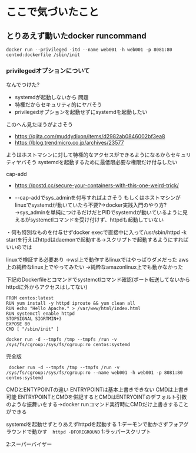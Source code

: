 # ここで気づいたこと

## とりあえず動いたdocker runcommand

```
docker run --privileged -itd --name web001 -h web001 -p 8081:80 centod:dockerfile /sbin/init
```

### privilegedオプションについて

なんでつけた?
 - systemdが起動しないから
問題
 - 特権だからセキュリティ的にヤバそう
 - privilegedオプションを起動せずにsystemdを起動したい

このへん見たほうがよさそう

- https://qiita.com/muddydixon/items/d2982ab0846002bf3ea8
- https://blog.trendmicro.co.jp/archives/23577

ようはホストマシンに対して特権的なアクセスができるようになるからセキュリティヤバそう
systemdを起動するために最低限必要な権限だけ付与したい

cap-add
- https://postd.cc/secure-your-containers-with-this-one-weird-trick/

- --cap-addでsys_adminを付与すればよさそう
もしくはホストマシンがlinuxでsystemdが動いていたら不要?→docker実践入門のやり方?
→sys_adminを単純につけるだけだとPIDでsystemdが動いているように見えるがsystemctlコマンドを受け付けず、httpdも起動していない

・何も特別なものを付与せずdocker execで直接中に入って/usr/sbin/httpd -k startを行えばhttpdはdaemonで起動する→スクリプトで起動するようにすればいいのでは

linuxで検証する必要あり
→wsl上で動作するlinuxではやっぱりダメだった
aws上の純粋なlinux上でやってみたい
→純粋なamazonlinux上でも動かなかった

下記のDockerfileとコマンドでsystemctlコマンド確認(ポート転送してないからhttpdに外からアクセスはしてない)

```
FROM centos:latest
RUN yum install -y httpd iproute && yum clean all
RUN echo "Hello Apache." > /var/www/html/index.html
RUN systemctl enable httpd
STOPSIGNAL SIGRTMIN+3
EXPOSE 80
CMD [ "/sbin/init" ]
```

```
docker run -d --tmpfs /tmp --tmpfs /run -v /sys/fs/cgroup:/sys/fs/cgroup:ro centos:systemd
```

完全版

```
 docker run -d --tmpfs /tmp --tmpfs /run -v /sys/fs/cgroup:/sys/fs/cgroup:ro --name web001 -h web001 -p 8081:80 centos:systemd
```

CMDとENTYPOINTの違い
ENTRYPOINTは基本上書きできない
CMDは上書き可能
ENTRYPOINTとCMDを併記するとCMDはENTRYOINTのデフォルト引数のような振舞いをする→docker runコマンド実行時にCMDだけ上書きすることができる

systemdを起動せずとりあえずhttpdを起動する
1:デーモンで動かさずフォアグラウンドで動かす　``httpd -DFOREGROUND``
1:ラッパースクリプト

2:スーパーバイザー